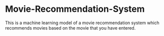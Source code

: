 # Movie-Recommendation-System
This is a machine learning model of a movie recommendation system which recommends movies based on the movie that you have entered.
